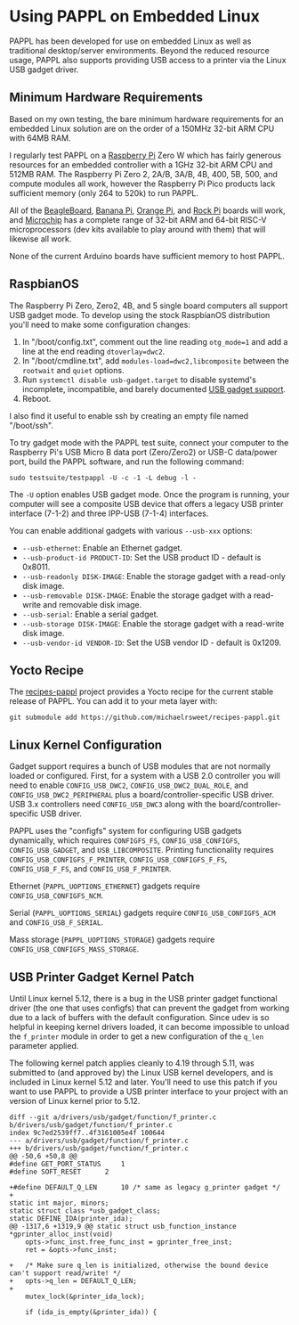Using PAPPL on Embedded Linux
=============================

PAPPL has been developed for use on embedded Linux as well as traditional
desktop/server environments.  Beyond the reduced resource usage, PAPPL also
supports providing USB access to a printer via the Linux USB gadget driver.


Minimum Hardware Requirements
-----------------------------

Based on my own testing, the bare minimum hardware requirements for an embedded
Linux solution are on the order of a 150MHz 32-bit ARM CPU with 64MB RAM.

I regularly test PAPPL on a [Raspberry Pi][RP] Zero W which has fairly generous
resources for an embedded controller with a 1GHz 32-bit ARM CPU and 512MB RAM.
The Raspberry Pi Zero 2, 2A/B, 3A/B, 4B, 400, 5B, 500, and compute modules all
work, however the Raspberry Pi Pico products lack sufficient memory (only 264 to
520k) to run PAPPL.

All of the [BeagleBoard][BB], [Banana Pi][BP], [Orange Pi][OP], and
[Rock Pi][RK] boards will work, and [Microchip][MC] has a complete range of
32-bit ARM and 64-bit RISC-V microprocessors (dev kits available to play around
with them) that will likewise all work.

None of the current Arduino boards have sufficient memory to host PAPPL.


[BB]: https://www.beagleboard.org/
[BP]: https://www.banana-pi.org/
[MC]: https://www.microchip.com/en-us/products/microprocessors
[OP]: https://www.orangepi.org/
[RK]: https://www.rockpi.org/
[RP]: https://www.raspberrypi.com/


RaspbianOS
----------

The Raspberry Pi Zero, Zero2, 4B, and 5 single board computers all support USB
gadget mode.  To develop using the stock RaspbianOS distribution you'll need to
make some configuration changes:

1. In "/boot/config.txt", comment out the line reading `otg_mode=1` and add a
   line at the end reading `dtoverlay=dwc2`.
2. In "/boot/cmdline.txt", add `modules-load=dwc2,libcomposite` between the
   `rootwait` and `quiet` options.
3. Run `systemctl disable usb-gadget.target` to disable systemd's incomplete,
   incompatible, and barely documented [USB gadget support][SYSTEMD].
4. Reboot.

[SYSTEMD]: https://github.com/systemd/systemd/issues/32250

I also find it useful to enable ssh by creating an empty file named "/boot/ssh".

To try gadget mode with the PAPPL test suite, connect your computer to the
Raspberry Pi's USB Micro B data port (Zero/Zero2) or USB-C data/power port,
build the PAPPL software, and run the following command:

    sudo testsuite/testpappl -U -c -1 -L debug -l -

The `-U` option enables USB gadget mode.  Once the program is running, your
computer will see a composite USB device that offers a legacy USB printer
interface (7-1-2) and three IPP-USB (7-1-4) interfaces.

You can enable additional gadgets with various `--usb-xxx` options:

- `--usb-ethernet`: Enable an Ethernet gadget.
- `--usb-product-id PRODUCT-ID`: Set the USB product ID - default is 0x8011.
- `--usb-readonly DISK-IMAGE`: Enable the storage gadget with a read-only disk
  image.
- `--usb-removable DISK-IMAGE`: Enable the storage gadget with a read-write and
  removable disk image.
- `--usb-serial`: Enable a serial gadget.
- `--usb-storage DISK-IMAGE`: Enable the storage gadget with a read-write disk
  image.
- `--usb-vendor-id VENDOR-ID`: Set the USB vendor ID - default is 0x1209.


Yocto Recipe
------------

The [recipes-pappl](https://github.com/michaelrsweet/recipes-pappl) project
provides a Yocto recipe for the current stable release of PAPPL.  You can add
it to your meta layer with:

```
git submodule add https://github.com/michaelrsweet/recipes-pappl.git
```


Linux Kernel Configuration
--------------------------

Gadget support requires a bunch of USB modules that are not normally loaded or
configured.  First, for a system with a USB 2.0 controller you will need to
enable `CONFIG_USB_DWC2`, `CONFIG_USB_DWC2_DUAL_ROLE`, and
`CONFIG_USB_DWC2_PERIPHERAL` plus a board/controller-specific USB driver.  USB
3.x controllers need `CONFIG_USB_DWC3` along with the board/controller-specific
USB driver.

PAPPL uses the "configfs" system for configuring USB gadgets dynamically, which
requires `CONFIGFS_FS`, `CONFIG_USB_CONFIGFS`, `CONFIG_USB_GADGET`, and
`USB_LIBCOMPOSITE`.  Printing functionality requires
`CONFIG_USB_CONFIGFS_F_PRINTER`, `CONFIG_USB_CONFIGFS_F_FS`, `CONFIG_USB_F_FS`,
and `CONFIG_USB_F_PRINTER`.

Ethernet (`PAPPL_UOPTIONS_ETHERNET`) gadgets require `CONFIG_USB_CONFIGFS_NCM`.

Serial (`PAPPL_UOPTIONS_SERIAL`) gadgets require `CONFIG_USB_CONFIGFS_ACM` and
`CONFIG_USB_F_SERIAL`.

Mass storage (`PAPPL_UOPTIONS_STORAGE`) gadgets require
`CONFIG_USB_CONFIGFS_MASS_STORAGE`.


USB Printer Gadget Kernel Patch
-------------------------------

Until Linux kernel 5.12, there is a bug in the USB printer gadget functional
driver (the one that uses configfs) that can prevent the gadget from working
due to a lack of buffers with the default configuration.  Since udev is so
helpful in keeping kernel drivers loaded, it can become impossible to unload
the `f_printer` module in order to get a new configuration of the `q_len`
parameter applied.

The following kernel patch applies cleanly to 4.19 through 5.11, was submitted
to (and approved by) the Linux USB kernel developers, and is included in Linux
kernel 5.12 and later.  You'll need to use this patch if you want to use PAPPL
to provide a USB printer interface to your project with an version of Linux
kernel prior to 5.12.

```
diff --git a/drivers/usb/gadget/function/f_printer.c b/drivers/usb/gadget/function/f_printer.c
index 9c7ed2539ff7..4f3161005e4f 100644
--- a/drivers/usb/gadget/function/f_printer.c
+++ b/drivers/usb/gadget/function/f_printer.c
@@ -50,6 +50,8 @@
#define GET_PORT_STATUS		1
#define SOFT_RESET		2

+#define DEFAULT_Q_LEN		10 /* same as legacy g_printer gadget */
+
static int major, minors;
static struct class *usb_gadget_class;
static DEFINE_IDA(printer_ida);
@@ -1317,6 +1319,9 @@ static struct usb_function_instance *gprinter_alloc_inst(void)
	opts->func_inst.free_func_inst = gprinter_free_inst;
	ret = &opts->func_inst;

+	/* Make sure q_len is initialized, otherwise the bound device can't support read/write! */
+	opts->q_len = DEFAULT_Q_LEN;
+
	mutex_lock(&printer_ida_lock);

	if (ida_is_empty(&printer_ida)) {

```
